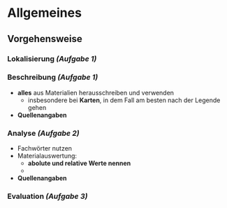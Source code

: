 # Allgemeines

## Vorgehensweise

### Lokalisierung *(Aufgabe 1)*

### Beschreibung *(Aufgabe 1)*

- **alles** aus Materialien herausschreiben und verwenden
	- insbesondere bei **Karten**, in dem Fall am besten nach der Legende gehen
- **Quellenangaben**

### Analyse *(Aufgabe 2)*

- Fachwörter nutzen
- Materialauswertung:
	- ****abolute und relative Werte nennen****
	- 
- **Quellenangaben**

### Evaluation *(Aufgabe 3)*
<!--stackedit_data:
eyJoaXN0b3J5IjpbLTE2MTgzNjczNywtMjg1Mjk0MzExLC04Mj
QzMDYyNDFdfQ==
-->